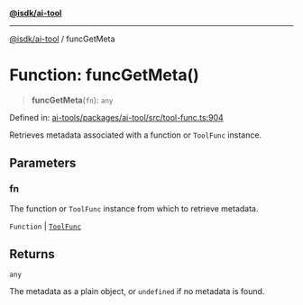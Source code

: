 [**@isdk/ai-tool**](../README.md)

***

[@isdk/ai-tool](../globals.md) / funcGetMeta

# Function: funcGetMeta()

> **funcGetMeta**(`fn`): `any`

Defined in: [ai-tools/packages/ai-tool/src/tool-func.ts:904](https://github.com/isdk/ai-tool.js/blob/a24331161aecd2d7bbd8dc9f9cd3d984871261cb/src/tool-func.ts#L904)

Retrieves metadata associated with a function or `ToolFunc` instance.

## Parameters

### fn

The function or `ToolFunc` instance from which to retrieve metadata.

`Function` | [`ToolFunc`](../classes/ToolFunc.md)

## Returns

`any`

The metadata as a plain object, or `undefined` if no metadata is found.
